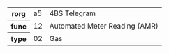 <table>
    <tr>
      <th>rorg</th>
      <td>a5</td>
      <td>4BS Telegram</td>
    </tr>
    <tr>
      <th>func</th>
      <td>12</td>
      <td>Automated Meter Reading (AMR)</td>
    </tr>
    <tr>
      <th>type</th>
      <td>02</td>
      <td>Gas</td>
    </tr>
  </table>